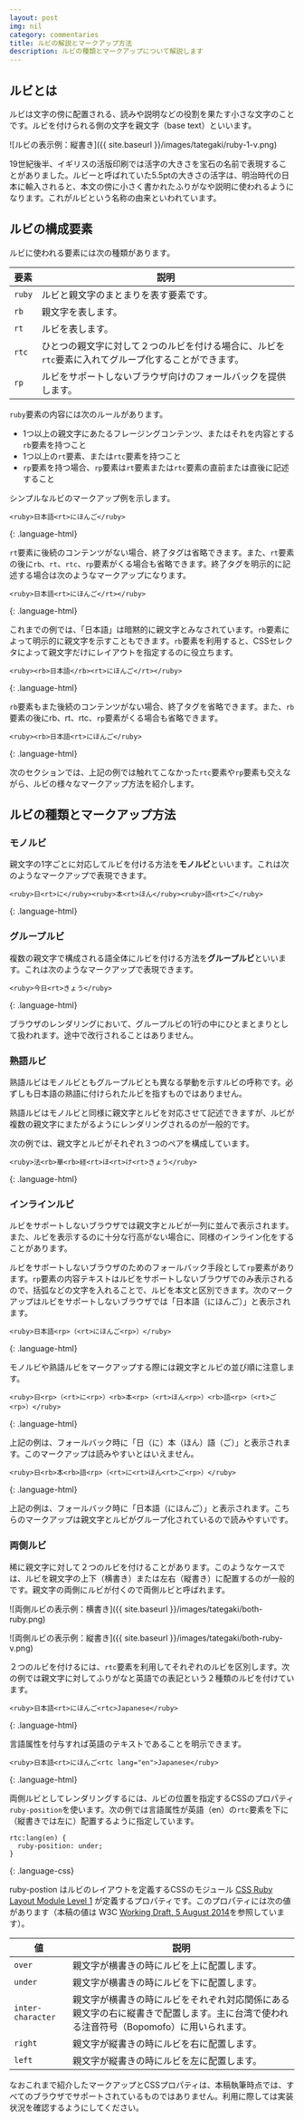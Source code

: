 ```yaml
---
layout: post
img: nil
category: commentaries
title: ルビの解説とマークアップ方法
description: ルビの種類とマークアップについて解説します
---
```


ルビとは
------------------

ルビは文字の傍に配置される、読みや説明などの役割を果たす小さな文字のことです。ルビを付けられる側の文字を親文字（base text）といいます。

				

![ルビの表示例：縦書き]({{ site.baseurl }}/images/tategaki/ruby-1-v.png)

19世紀後半、イギリスの活版印刷では活字の大きさを宝石の名前で表現することがありました。ルビーと呼ばれていた5.5ptの大きさの活字は、明治時代の日本に輸入されると、本文の傍に小さく書かれたふりがなや説明に使われるようになります。これがルビという名称の由来といわれています。

ルビの構成要素
------------------

ルビに使われる要素には次の種類があります。


|要素     | 説明 |
|--------|------|
|`ruby` | ルビと親文字のまとまりを表す要素です。 |
|`rb` | 親文字を表します。 |
|`rt` | ルビを表します。 |
|`rtc` | ひとつの親文字に対して２つのルビを付ける場合に、ルビを`rtc`要素に入れてグループ化することができます。|
|`rp` | ルビをサポートしないブラウザ向けのフォールバックを提供します。 |

`ruby`要素の内容には次のルールがあります。

- 1つ以上の親文字にあたるフレージングコンテンツ、またはそれを内容とする`rb`要素を持つこと
- 1つ以上の`rt`要素、または`rtc`要素を持つこと
- `rp`要素を持つ場合、`rp`要素は`rt`要素または`rtc`要素の直前または直後に記述すること


シンプルなルビのマークアップ例を示します。

~~~
<ruby>日本語<rt>にほんご</ruby>
~~~
{: .language-html}

`rt`要素に後続のコンテンツがない場合、終了タグは省略できます。また、`rt`要素の後に`rb`、`rt`、`rtc`、`rp`要素がくる場合も省略できます。終了タグを明示的に記述する場合は次のようなマークアップになります。


~~~
<ruby>日本語<rt>にほんご</rt></ruby>
~~~
{: .language-html}

これまでの例では、「日本語」は暗黙的に親文字とみなされています。`rb`要素によって明示的に親文字を示すこともできます。`rb`要素を利用すると、CSSセレクタによって親文字だけにレイアウトを指定するのに役立ちます。

~~~
<ruby><rb>日本語</rb><rt>にほんご</rt></ruby>
~~~
{: .language-html}

`rb`要素もまた後続のコンテンツがない場合、終了タグを省略できます。また、`rb`要素の後にrb、rt、rtc、`rp`要素がくる場合も省略できます。

~~~
<ruby><rb>日本語<rt>にほんご</ruby>
~~~
{: .language-html}

次のセクションでは、上記の例では触れてこなかった`rtc`要素や`rp`要素も交えながら、ルビの様々なマークアップ方法を紹介します。

ルビの種類とマークアップ方法
------------------------------------

### モノルビ

親文字の1字ごとに対応してルビを付ける方法を**モノルビ**といいます。これは次のようなマークアップで表現できます。

~~~
<ruby>日<rt>に</ruby><ruby>本<rt>ほん</ruby><ruby>語<rt>ご</ruby>
~~~
{: .language-html}

### グループルビ

複数の親文字で構成される語全体にルビを付ける方法を**グループルビ**といいます。これは次のようなマークアップで表現できます。

~~~
<ruby>今日<rt>きょう</ruby>
~~~
{: .language-html}

ブラウザのレンダリングにおいて、グループルビの1行の中にひとまとまりとして扱われます。途中で改行されることはありません。

### 熟語ルビ

熟語ルビはモノルビともグループルビとも異なる挙動を示すルビの呼称です。必ずしも日本語の熟語に付けられたルビを指すものではありません。

熟語ルビはモノルビと同様に親文字とルビを対応させて記述できますが、ルビが複数の親文字にまたがるようにレンダリングされるのが一般的です。

次の例では、親文字とルビがそれぞれ３つのペアを構成しています。

~~~
<ruby>法<rb>華<rb>経<rt>ほ<rt>け<rt>きょう</ruby>
~~~
{: .language-html}

### インラインルビ

ルビをサポートしないブラウザでは親文字とルビが一列に並んで表示されます。また、ルビを表示するのに十分な行高がない場合に、同様のインライン化をすることがあります。

ルビをサポートしないブラウザのためのフォールバック手段として`rp`要素があります。`rp`要素の内容テキストはルビをサポートしないブラウザでのみ表示されるので、括弧などの文字を入れることで、ルビを本文と区別できます。次のマークアップはルビをサポートしないブラウザでは「日本語（にほんご）」と表示されます。

~~~
<ruby>日本語<rp>（<rt>にほんご<rp>）</ruby>
~~~
{: .language-html}

モノルビや熟語ルビをマークアップする際には親文字とルビの並び順に注意します。

~~~
<ruby>日<rp>（<rt>に<rp>）<rb>本<rp>（<rt>ほん<rp>）<rb>語<rp>（<rt>ご<rp>）</ruby>
~~~
{: .language-html}

上記の例は、フォールバック時に「日（に）本（ほん）語（ご）」と表示されます。このマークアップは読みやすいとはいえません。

~~~
<ruby>日<rb>本<rb>語<rp>（<rt>に<rt>ほん<rt>ご<rp>）</ruby>
~~~
{: .language-html}

上記の例は、フォールバック時に「日本語（にほんご）」と表示されます。こちらのマークアップは親文字とルビがグループ化されているので読みやすいです。

### 両側ルビ

稀に親文字に対して２つのルビを付けることがあります。このようなケースでは、ルビを親文字の上下（横書き）または左右（縦書き）に配置するのが一般的です。親文字の両側にルビが付くので両側ルビと呼ばれます。

![両側ルビの表示例：横書き]({{ site.baseurl }}/images/tategaki/both-ruby.png)

![両側ルビの表示例：縦書き]({{ site.baseurl }}/images/tategaki/both-ruby-v.png)

２つのルビを付けるには、`rtc`要素を利用してそれぞれのルビを区別します。次の例では親文字に対してふりがなと英語での表記という２種類のルビを付けています。

~~~
<ruby>日本語<rt>にほんご<rtc>Japanese</ruby>
~~~
{: .language-html}

言語属性を付与すれば英語のテキストであることを明示できます。

~~~
<ruby>日本語<rt>にほんご<rtc lang="en">Japanese</ruby>
~~~
{: .language-html}

両側ルビとしてレンダリングするには、ルビの位置を指定するCSSのプロパティ`ruby-position`を使います。次の例では言語属性が英語（en）の`rtc`要素を下に（縦書きでは左に）配置するように指定しています。

~~~
rtc:lang(en) {
  ruby-position: under;
}
~~~
{: .language-css}

ruby-postion はルビのレイアウトを定義するCSSのモジュール [CSS Ruby Layout Module Level 1](http://www.w3.org/TR/css-ruby-1/) が定義するプロパティです。このプロパティには次の値があります（本稿の値は W3C [Working Draft, 5 August 2014](http://www.w3.org/TR/2014/WD-css-ruby-1-20140805/)を参照しています）。

|値     | 説明 |
|--------|------|
|`over` | 親文字が横書きの時にルビを上に配置します。 |
|`under` | 親文字が横書きの時にルビを下に配置します。 |
|`inter-character` | 親文字が横書きの時にルビをそれぞれ対応関係にある親文字の右に縦書きで配置します。主に台湾で使われる注音符号（Bopomofo）に用いられます。 |
|`right` | 親文字が縦書きの時にルビを右に配置します。|
|`left` | 親文字が縦書きの時にルビを左に配置します。 |

なおこれまで紹介したマークアップとCSSプロパティは、本稿執筆時点では、すべてのブラウザでサポートされているものではありません。利用に際しては実装状況を確認するようにしてください。
